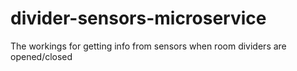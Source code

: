 # divider-sensors-microservice
The workings for getting info from sensors when room dividers are opened/closed
